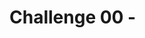 # Challenge 00 - <Title of Challenge> - Coach's Guide 

**[Home](./README.md)** - [Next Solution >](./Solution-01.md)

## Notes & Guidance

There is a configutation track that requires limited code changes to configure the solution. The code track requires more code changes and is more challenging.

**Ensure the student is provided the appropriate .zip file for the track they are working on.**

**Troubleshooting:**
If there are any problems with Node.js check the student is in the correct terminal - CMD, Bash or WSL. 
